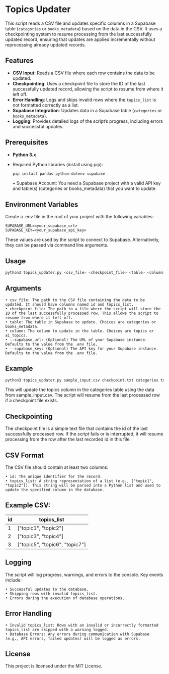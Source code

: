 # Topics Updater

This script reads a CSV file and updates specific columns in a Supabase table (`categories` or `books_metadata`) based on the data in the CSV. It uses a checkpointing system to resume processing from the last successfully updated record, ensuring that updates are applied incrementally without reprocessing already updated records.

## Features

- **CSV Input**: Reads a CSV file where each row contains the data to be updated.
- **Checkpointing**: Uses a checkpoint file to store the ID of the last successfully updated record, allowing the script to resume from where it left off.
- **Error Handling**: Logs and skips invalid rows where the `topics_list` is not formatted correctly as a list.
- **Supabase Integration**: Updates data in a Supabase table (`categories` or `books_metadata`).
- **Logging**: Provides detailed logs of the script’s progress, including errors and successful updates.

## Prerequisites

- **Python 3.x**
- Required Python libraries (install using pip):

  ```bash
  pip install pandas python-dotenv supabase
  ```
	• Supabase Account: You need a Supabase project with a valid API key and table(s) (categories or books_metadata) that you want to update.

## Environment Variables

Create a .env file in the root of your project with the following variables:

```
SUPABASE_URL=<your_supabase_url>
SUPABASE_KEY=<your_supabase_api_key>
```
These values are used by the script to connect to Supabase. Alternatively, they can be passed via command line arguments.

## Usage

```bash
python3 topics_updater.py <csv_file> <checkpoint_file> <table> <column> [--supabase_url SUPABASE_URL] [--supabase_key SUPABASE_KEY]
```
## Arguments

	• csv_file: The path to the CSV file containing the data to be updated. It should have columns named id and topics_list.
	• checkpoint_file: The path to a file where the script will store the ID of the last successfully processed row. This allows the script to resume from where it left off.
	• table: The table in Supabase to update. Choices are categories or books_metadata.
	• column: The column to update in the table. Choices are topics or ai_topics.
	• --supabase_url: (Optional) The URL of your Supabase instance. Defaults to the value from the .env file.
	• --supabase_key: (Optional) The API key for your Supabase instance. Defaults to the value from the .env file.

## Example

```bash
python3 topics_updater.py sample_input.csv checkpoint.txt categories topics --supabase_url "https://your-supabase-url" --supabase_key "your-api-key"
```
This will update the topics column in the categories table using the data from sample_input.csv. The script will resume from the last processed row if a checkpoint file exists.

## Checkpointing

The checkpoint file is a simple text file that contains the id of the last successfully processed row. If the script fails or is interrupted, it will resume processing from the row after the last recorded id in this file.

## CSV Format

The CSV file should contain at least two columns:

	• id: The unique identifier for the record.
	• topics_list: A string representation of a list (e.g., ["topic1", "topic2"]). This string will be parsed into a Python list and used to update the specified column in the database.

## Example CSV:

| id  | topics_list                  |
| --- | ---------------------------- |
| 1   | ["topic1", "topic2"]          |
| 2   | ["topic3", "topic4"]          |
| 3   | ["topic5", "topic6", "topic7"]|

## Logging

The script will log progress, warnings, and errors to the console. Key events include:

	• Successful updates to the database.
	• Skipping rows with invalid topics_list.
	• Errors during the execution of database operations.

## Error Handling

	• Invalid topics_list: Rows with an invalid or incorrectly formatted topics_list are skipped with a warning logged.
	• Database Errors: Any errors during communication with Supabase (e.g., API errors, failed updates) will be logged as errors.

## License

This project is licensed under the MIT License.

